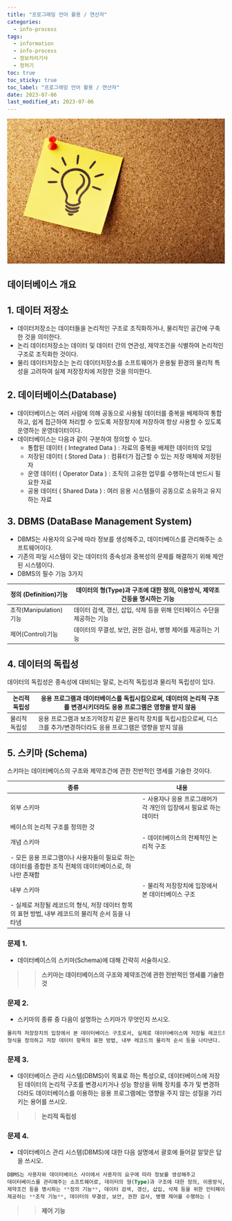 ```yaml
---
title: "프로그래밍 언어 활용 / 연산자"
categories:
  - info-process
tags:
  - information
  - info-process
  - 정보처리기사
  - 정처기
toc: true
toc_sticky: true
toc_label: "프로그래밍 언어 활용 / 연산자"
date: 2023-07-06
last_modified_at: 2023-07-06
---
```


![img](/images/cert8.jpg)

## 데이터베이스 개요

## 1. 데이터 저장소

- 데이터저장소는 데이터들을 논리적인 구조로 조직화하거나, 물리적인 공간에 구축한 것을 의미한다.
- 논리 데이터저장소는 데이터 및 데이터 간의 연관성, 제약조건을 식별하여 논리적인 구조로 조직화한 것이다.
- 물리 데이터저장소는 논리 데이터저장소를 소프트웨어가 운용될 환경의 물리적 특성을 고려하여 실제 저장장치에 저장한 것을 의미한다.

## 2. 데이터베이스(Database)

- 데이터베이스는 여러 사람에 의해 공동으로 사용될 데이터를 중복을 배제하여 통합하고, 쉽게 접근하여 처리할 수 있도록 저장장치에 저장하여 항상 사용할 수 있도록 운영하는  운영데이터이다.
- 데이터베이스는 다음과 같이 구분하여 정의할 수 있다.
    - 통합된 데이터 ( Integrated Data ) : 자료의 중복을 배제한 데이터의 모임
    - 저장된 데이터 ( Stored Data ) : 컴퓨터가 접근할 수 있는 저장 매체에 저장된 자
    - 운영 데이터 ( Operator Data ) : 조직의 고유한 업무를 수행하는데 반드시 필요한 자료
    - 공용 데이터 ( Shared Data ) : 여러 응용 시스템들이 공동으로 소유하고 유지하는 자료

## 3. DBMS (DataBase Management System)

- DBMS는 사용자의 요구에 따라 정보를 생성해주고, 데이터베이스를 관리해주는 소프트웨어이다.
- 기존의 파일 시스템이 갖는 데이터의 종속성과 중복성의 문제를 해결하기 위해 제안된 시스템이다.
- DBMS의 필수 기능 3가지

| 정의 (Definition)기능 | 데이터의 형(Type)과 구조에 대한 정의, 이용방식, 제약조건등을 명시하는 기능 |
| --- | --- |
| 조작(Manipulation)기능 | 데이터 검색, 갱신, 삽입, 삭제 등을 위해 인터페이스 수단을 제공하는 기능 |
| 제어(Control)기능 | 데이터의 무결성, 보안, 권한 검사, 병행 제어를 제공하는 기능 |

## 4. 데이터의 독립성

데이터의 독립성은 종속성에 대비되는 말로, 논리적 독립성과 물리적 독립성이 있다.

| 논리적 독립성 | 응용 프로그램과 데이터베이스를 독립시킴으로써, 데이터의 논리적 구조를 변경시키더라도 응용 프로그램은 영향을 받지 않음 |
| --- | --- |
| 물리적 독립성 | 응용 프로그램과 보조기억장치 같은 물리적 장치를 독립시킴으로써, 디스크를 추가/변경하더라도 응용 프로그램은 영향을 받지 않음 |

## 5. 스키마 (Schema)

스키마는 데이터베이스의 구조와 제약조건에 관한 전반적인 명세를 기술한 것이다.

| 종류 | 내용 |
| --- | --- |
| 외부 스키마 | - 사용자나 응용 프로그래머가 각 개인의 입장에서 필요로 하는 데이터
베이스의 논리적 구조를 정의한 것 |
| 개념 스키마 | - 데이터베이스의 전체적인 논리적 구조
- 모든 응용 프로그램이나 사용자들이 필요로 하는 데이터를 종합한 조직 전체의 데이터베이스로, 하나만 존재함 |
| 내부 스키마 | - 물리적 저장장치에 입장에서 본 데이터베이스 구조
- 실제로 저장될 레코드의 형식, 저장 데이터 항목의 표현 방법, 내부 레코드의 물리적 순서 등을 나타냄 |

### 문제 1.

- 데이터베이스의 스키마(Schema)에 대해 간략히 서술하시오.

 >> **스키마는 데이터베이스의 구조와 제약조건에 관한 전반적인 명세를 기술한 것**

### 문제 2.

- 스키마의 종류 중 다음이 설명하는 스키마가 무엇인지 쓰시오.

```sql
물리적 저장장치의 입장에서 본 데이터베이스 구조로서, 실제로 데이터베이스에 저장될 레코드의
형식을 정의하고 저장 데이터 항목의 표현 방법, 내부 레코드의 물리적 순서 등을 나타낸다.
```

### 문제 3.

- 데이터베이스 관리 시스템(DBMS)이 목표로 하는 특성으로, 데이터베이스에 저장된 데이터의 논리적 구조를 변경시키거나 성능 향상을 위해 장치를 추가 및 변경하더라도 데이터베이스를 이용하는 응용 프로그램에는 영향을 주지 않는 성질을 가리키는 용어를 쓰시오.

>> **논리적 독립성**

### 문제 4.

- 데이터베이스 관리 시스템(DBMS)에 대한 다음 설명에서 괄호에 들어갈 알맞은 답을 쓰시오.

```sql
DBMS는 사용자와 데이터베이스 사이에서 사용자의 요구에 따라 정보를 생성해주고 
데이터베이스를 관리해주는 소프트웨어로, 데이터의 형(Type)과 구조에 대한 정의, 이용방식,
제약조건 등을 명시하는 **정의 기능**, 데이터 검색, 갱신, 삽입, 삭제 등을 위한 인터페이스 수단을
제공하는 **조작 기능**, 데이터의 무결성, 보안, 권한 검사, 병행 제어를 수행하는 (     ) 이 있다.
```

>> **제어 기능**